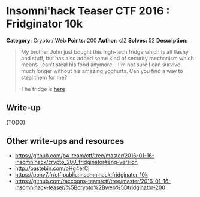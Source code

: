 # Insomni'hack Teaser CTF 2016 : Fridginator 10k

**Category:** Crypto / Web
**Points:** 200
**Author:** clZ
**Solves:** 52
**Description:**

> My brother John just bought this high-tech fridge which is all flashy and stuff, but has also added some kind of security mechanism which means I can't steal his food anymore... I'm not sure I can survive much longer without his amazing yoghurts. Can you find a way to steal them for me?
> 
> The fridge is [here](http://fridge.insomnihack.ch/login?next=/)


## Write-up

(TODO)

## Other write-ups and resources

* <https://github.com/p4-team/ctf/tree/master/2016-01-16-insomnihack/crypto_200_fridginator#eng-version>
* <http://pastebin.com/pHg4erCj>
* <https://pony7.fr/ctf:public:insomnihack:fridginator_10k>
* <https://github.com/raccoons-team/ctf/tree/master/2016-01-16-insomnihack-teaser/%5Bcrypto%2Bweb%5Dfridginator-200>
